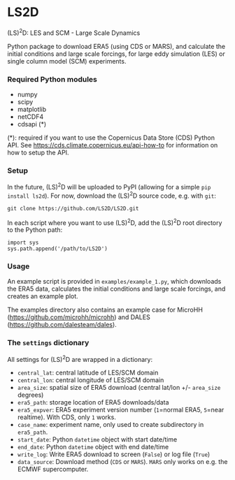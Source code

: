 # LS2D
(LS)<sup>2</sup>D: LES and SCM - Large Scale Dynamics

Python package to download ERA5 (using CDS or MARS), and calculate the initial conditions and large scale forcings, for large eddy simulation (LES) or single column model (SCM) experiments.

### Required Python modules
- numpy
- scipy
- matplotlib
- netCDF4
- cdsapi (*)

(*): required if you want to use the Copernicus Data Store (CDS) Python API. See https://cds.climate.copernicus.eu/api-how-to for information on how to setup the API.

### Setup

In the future, (LS)<sup>2</sup>D will be uploaded to PyPI (allowing for a simple `pip install ls2d`). For now, download the (LS)<sup>2</sup>D source code, e.g. with `git`:

    git clone https://github.com/LS2D/LS2D.git

In each script where you want to use (LS)<sup>2</sup>D, add the (LS)<sup>2</sup>D root directory to the Python path:

    import sys
    sys.path.append('/path/to/LS2D')

### Usage

An example script is provided in `examples/example_1.py`, which downloads the ERA5 data, calculates the initial conditions and large scale forcings, and creates an example plot.

The examples directory also contains an example case for MicroHH (https://github.com/microhh/microhh) and DALES (https://github.com/dalesteam/dales).

### The `settings` dictionary

All settings for (LS)<sup>2</sup>D are wrapped in a dictionary:

- `central_lat`: central latitude of LES/SCM domain
- `central_lon`: central longitude of LES/SCM domain
- `area_size`: spatial size of ERA5 download (central lat/lon +/- `area_size` degrees)
- `era5_path`: storage location of ERA5 downloads/data
- `era5_expver`: ERA5 experiment version number (`1`=normal ERA5, `5`=near realtime). With CDS, only `1` works.
- `case_name`: experiment name, only used to create subdirectory in `era5_path`.
- `start_date`: Python `datetime` object with start date/time
- `end_date`: Python `datetime` object with end date/time
- `write_log`: Write ERA5 download to screen (`False`) or log file (`True`)
- `data_source`: Download method (`CDS` or `MARS`). `MARS` only works on e.g. the ECMWF supercomputer.
